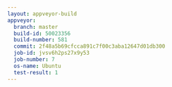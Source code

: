 ```yaml
---
layout: appveyor-build
appveyor:
  branch: master
  build-id: 50023356
  build-number: 581
  commit: 2f48a5b69cfcca891c7f00c3aba12647d01db300
  job-id: jvsv6h2ps27x9y53
  job-number: 7
  os-name: Ubuntu
  test-result: 1
---
```

